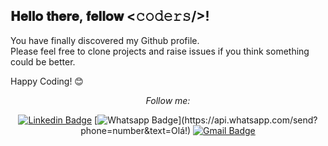<h2> 𝐇𝐞𝐥𝐥𝐨 𝐭𝐡𝐞𝐫𝐞, 𝐟𝐞𝐥𝐥𝐨𝐰 <𝚌𝚘𝚍𝚎𝚛𝚜/>!  </h2>

<div align="center" width="50">


</div>

You have finally discovered my Github profile. <br>
Please feel free to clone projects and raise issues if you think something could be better.

Happy Coding! 😊

<div align="center">



<i>Follow me:</i><br>

[![Linkedin Badge](https://img.shields.io/badge/-LinkedIn-blue?style=flat-square&logo=Linkedin&logoColor=white&link=https://www.linkedin.com/in/cesar-augusto-6513551a4/)](https://www.linkedin.com/in/cesar-augusto-6513551a4/)
[![Whatsapp Badge](https://img.shields.io/badge/-Whatsapp-4CA143?style=flat-square&labelColor=4CA143&logo=whatsapp&logoColor=white&link=https://api.whatsapp.com/send?phone=number&text=Olá!)](https://api.whatsapp.com/send?phone=number&text=Olá!)
[![Gmail Badge](https://img.shields.io/badge/-Gmail-c14438?style=flat-square&logo=Gmail&logoColor=white&link=mailto:contatocsaugusto@gmail.com)](mailto:contatocsaugusto@gmail.com)




</div>



